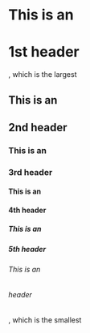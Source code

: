 # This is an <h1>1st header </h1>, which is the largest
## This is an <h2>2nd header </h2>
### This is an <h3>3rd header </h3>
#### This is an <h4>4th header </h4>
##### This is an <h5>5th header </h5>
###### This is an <h6> header</h6>, which is the smallest
